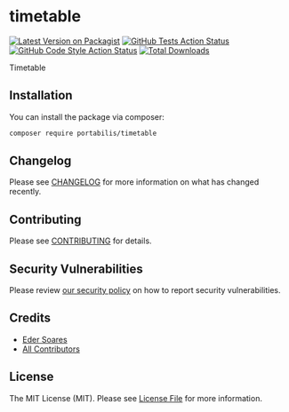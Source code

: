 # timetable

[![Latest Version on Packagist](https://img.shields.io/packagist/v/portabilis/timetable.svg?style=flat-square)](https://packagist.org/packages/portabilis/timetable)
[![GitHub Tests Action Status](https://img.shields.io/github/actions/workflow/status/portabilis/timetable/run-tests.yml?branch=main&label=tests&style=flat-square)](https://github.com/portabilis/timetable/actions?query=workflow%3Arun-tests+branch%3Amain)
[![GitHub Code Style Action Status](https://img.shields.io/github/actions/workflow/status/portabilis/timetable/fix-php-code-style-issues.yml?branch=main&label=code%20style&style=flat-square)](https://github.com/portabilis/timetable/actions?query=workflow%3A"Fix+PHP+code+style+issues"+branch%3Amain)
[![Total Downloads](https://img.shields.io/packagist/dt/portabilis/timetable.svg?style=flat-square)](https://packagist.org/packages/portabilis/timetable)

Timetable

## Installation

You can install the package via composer:

```bash
composer require portabilis/timetable
```

## Changelog

Please see [CHANGELOG](CHANGELOG.md) for more information on what has changed recently.

## Contributing

Please see [CONTRIBUTING](CONTRIBUTING.md) for details.

## Security Vulnerabilities

Please review [our security policy](../../security/policy) on how to report security vulnerabilities.

## Credits

- [Eder Soares](https://github.com/portabilis)
- [All Contributors](../../contributors)

## License

The MIT License (MIT). Please see [License File](LICENSE.md) for more information.
